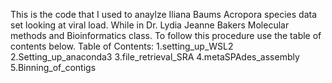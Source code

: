 This is the code that I used to anaylze Iliana Baums Acropora species data set looking at viral load. While in Dr. Lydia Jeanne Bakers Molecular methods and Bioinformatics class. To follow this procedure use the table of contents below.
Table of Contents:
1.setting_up_WSL2
2.Setting_up_anaconda3
3.file_retrieval_SRA
4.metaSPAdes_assembly
5.Binning_of_contigs